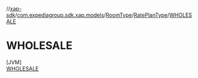 //[xap-sdk](../../../../../index.md)/[com.expediagroup.sdk.xap.models](../../../index.md)/[RoomType](../../index.md)/[RatePlanType](../index.md)/[WHOLESALE](index.md)

# WHOLESALE

[JVM]\
[WHOLESALE](index.md)

